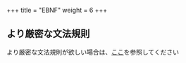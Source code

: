 +++
title = "EBNF"
weight = 6
+++

## より厳密な文法規則
より厳密な文法規則が欲しい場合は、[ここ](https://github.com/tyml-org/tyml/blob/main/src/tyml_grammar/src/lib.rs)を参照してください